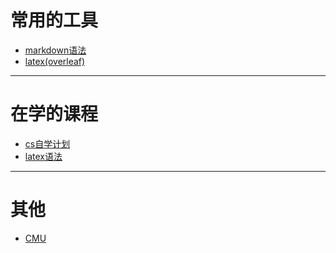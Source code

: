 # 常用的工具
- [markdown语法](https://github.com/Alice-James/workstation/blob/main/markdown/markdown%E8%AF%AD%E6%B3%95.md)  
- [latex(overleaf)](https://www.overleaf.com/project)
***
# 在学的课程
- [cs自学计划](https://csdiy.wiki/CS%E5%AD%A6%E4%B9%A0%E8%A7%84%E5%88%92/)
- [latex语法](https://www.overleaf.com/learn/latex/Free_online_introduction_to_LaTeX_(part_1))
***
# 其他
- [CMU](http://coursecatalog.web.cmu.edu/schools-colleges/schoolofcomputerscience/undergraduatecomputerscience/#bscurriculumtextcontainer)
